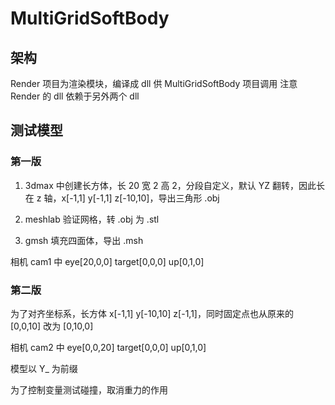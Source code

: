 # MultiGridSoftBody
## 架构
Render 项目为渲染模块，编译成 dll 供 MultiGridSoftBody 项目调用
注意 Render 的 dll 依赖于另外两个 dll 

## 测试模型

### 第一版

1. 3dmax 中创建长方体，长 20 宽 2 高 2，分段自定义，默认 YZ 翻转，因此长在 z 轴，x[-1,1] y[-1,1] z[-10,10]，导出三角形 .obj

2. meshlab 验证网格，转 .obj 为 .stl
3. gmsh 填充四面体，导出 .msh

相机 cam1 中 eye[20,0,0] target[0,0,0] up[0,1,0]

### 第二版

为了对齐坐标系，长方体 x[-1,1] y[-10,10] z[-1,1]，同时固定点也从原来的 [0,0,10] 改为 [0,10,0]

相机 cam2 中 eye[0,0,20] target[0,0,0] up[0,1,0]

模型以 Y_ 为前缀

为了控制变量测试碰撞，取消重力的作用
